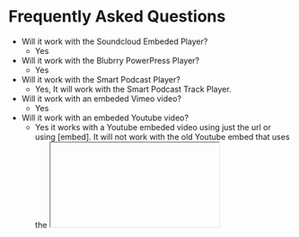 # Frequently Asked Questions

- Will it work with the Soundcloud Embeded Player?
    - Yes
- Will it work with the Blubrry PowerPress Player?
    - Yes
- Will it work with the Smart Podcast Player?
    - Yes, It will work with the Smart Podcast Track Player.
- Will it work with an embeded Vimeo video?
    - Yes
- Will it work with an embeded Youtube video?
    - Yes it works with a Youtube embeded video using just the url or using [embed].  It will not work with the old Youtube embed that uses the <iframe> code.
- Can I use the shortcodes and automatically linked timestamps? 
    - You can use the shortcode and have automatically link timestamps enabled. However, they will not both work on the same content. If you have the shortcode on a post/page links will not be linked automatically for that post/page.
{: .cards-list}




## Example List To Cards

- Presto Player
    - Best Video Player Plugin for WordPress
- Videopack
    - Responsive WordPress Video Player Plugin
- YouTube Embed
    - Simple to Use WordPress Video Player Plugin
- Easy Video Player
    - User-friendly WordPress video Plugin to showcase your videos. 
- All-in-One Video Gallery
    - Video Gallery and Player Plugin
- WP Video Lightbox
    - Lightweight player that doesn’t affect website performance.
{: .cards-list}